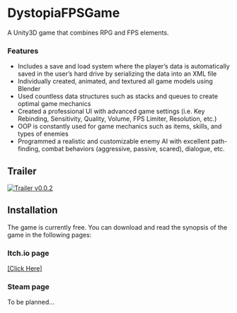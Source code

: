 # DystopiaFPSGame
A Unity3D game that combines RPG and FPS elements.

### Features
* Includes a save and load system where the player’s data is automatically saved in the user’s hard drive by serializing the data into an XML file
* Individually created, animated, and textured all game models using Blender
* Used countless data structures such as stacks and queues to create optimal game mechanics
* Created a professional UI with advanced game settings (i.e. Key Rebinding, Sensitivity, Quality, Volume, FPS Limiter, Resolution, etc.)
* OOP is constantly used for game mechanics such as items, skills, and types of enemies
* Programmed a realistic and customizable enemy AI with excellent path-finding, combat behaviors (aggressive, passive, scared), dialogue, etc.

## Trailer

[![Trailer v0.0.2](https://img.youtube.com/vi/9b7BTAth4-o/0.jpg)](https://www.youtube.com/watch?v=9b7BTAth4-o)

## Installation
The game is currently free. You can download and read the synopsis of the game in the following pages:

### Itch.io page
[[Click Here]](https://laiet.itch.io/dystopia)

### Steam page
To be planned...
